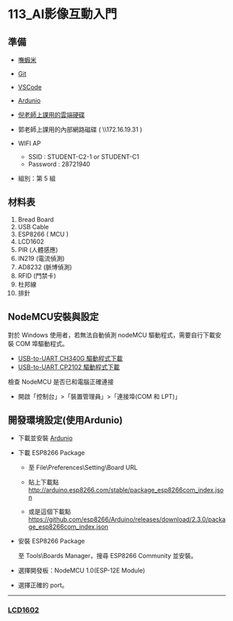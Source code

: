 # 113_AI影像互動入門

## 準備

- [嘸蝦米](https://boshiamy.com/)

- [Git](https://git-scm.com/)

- [VSCode](https://code.visualstudio.com/)

- [Ardunio](https://support.arduino.cc/hc/en-us/articles/360019833020-Download-and-install-Arduino-IDE)

- [倪老師上課用的雲端硬碟](https://drive.google.com/drive/folders/1KgtU5GrxqSX69DrHz9Hf0e90lH7osqnu?usp=drive_link)

- 郭老師上課用的內部網路磁碟 ( \\\\172.16.19.31 )

- WIFI AP
  - SSID : STUDENT-C2-1 or STUDENT-C1
  - Password : 28721940

- 組別：第 5 組

## 材料表

1. Bread Board
1. USB Cable
1. ESP8266 ( MCU )
1. LCD1602
1. PIR (人體感應)
1. IN219 (電流偵測)
1. AD8232 (脈博偵測)
1. RFID (門禁卡)
1. 杜邦線
1. 排針

## NodeMCU安裝與設定

對於 Windows 使用者，若無法自動偵測 nodeMCU 驅動程式，需要自行下載安裝 COM 埠驅動程式。

- [USB-to-UART CH340G 驅動程式下載](http://www.arduined.eu/files/CH341SER.zip)
- [USB-to-UART CP2102 驅動程式下載](https://www.silabs.com/documents/public/software/CP210x_Windows_Drivers.zip)

檢查 NodeMCU 是否已和電腦正確連接

- 開啟「控制台」>「裝置管理員」>「連接埠(COM 和 LPT)」

## 開發環境設定(使用Ardunio)

- 下載並安裝 [Ardunio](https://support.arduino.cc/hc/en-us/articles/360019833020-Download-and-install-Arduino-IDE)

- 下載 ESP8266 Package
  - 至 File\\Preferences\\Setting\\Board URL
  - 貼上下載點 http://arduino.esp8266.com/stable/package_esp8266com_index.json

  - 或是這個下載點 https://github.com/esp8266/Arduino/releases/download/2.3.0/package_esp8266com_index.json
- 安裝 ESP8266 Package
  
  至 Tools\\Boards Manager，搜尋 ESP8266 Community 並安裝。
- 選擇開發板：NodeMCU 1.0(ESP-12E Module)
- 選擇正確的 port。

---

### [LCD1602](doc//lcd1620///README.md)
